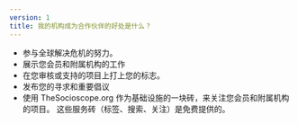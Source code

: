 ```yaml
---
version: 1
title: 我的机构成为合作伙伴的好处是什么？
---
```


- 参与全球解决危机的努力。
- 展示您会员和附属机构的工作
- 在您审核或支持的项目上打上您的标志。
- 发布您的寻求和重要倡议
- 使用 TheSocioscope.org 作为基础设施的一块砖，来关注您会员和附属机构的项目。 这些服务砖（标签、搜索、关注）是免费提供的。
